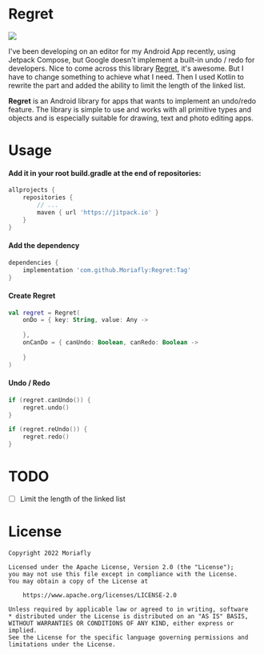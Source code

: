 # Regret

[![](https://jitpack.io/v/Moriafly/Regret.svg)](https://jitpack.io/#Moriafly/Regret)

I've been developing on an editor for my Android App recently, using Jetpack Compose, but Google doesn't implement a built-in undo / redo for developers.
Nice to come across this library [Regret](https://github.com/Muddz/Regret), it's awesome. But I have to change something to achieve what I need.
Then I used Kotlin to rewrite the part and added the ability to limit the length of the linked list.

**Regret** is an Android library for apps that wants to implement an undo/redo feature.
The library is simple to use and works with all primitive types and objects and is especially suitable for drawing, text and photo editing apps.

# Usage

#### Add it in your root build.gradle at the end of repositories:

```groovy
allprojects {
	repositories {
		// ...
		maven { url 'https://jitpack.io' }
	}
}
```

#### Add the dependency

```groovy
dependencies {
    implementation 'com.github.Moriafly:Regret:Tag'
}
```
#### Create Regret

```kotlin
val regret = Regret(
    onDo = { key: String, value: Any ->
        
    },
    onCanDo = { canUndo: Boolean, canRedo: Boolean ->
        
    }
)
```

#### Undo / Redo

```kotlin
if (regret.canUndo()) {
    regret.undo()
}

if (regret.reUndo()) {
    regret.redo()
}
```

# TODO

- [ ] Limit the length of the linked list

# License

```
Copyright 2022 Moriafly

Licensed under the Apache License, Version 2.0 (the "License");
you may not use this file except in compliance with the License.
You may obtain a copy of the License at

    https://www.apache.org/licenses/LICENSE-2.0

Unless required by applicable law or agreed to in writing, software
* distributed under the License is distributed on an "AS IS" BASIS,
WITHOUT WARRANTIES OR CONDITIONS OF ANY KIND, either express or implied.
See the License for the specific language governing permissions and
limitations under the License.
```